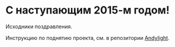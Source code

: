С наступающим 2015-м годом!
=============

Исходники поздравления.

Инструкцию по поднятию проекта, см. в репозитории [Andylight](https://github.com/nikbelikov/andylight).
